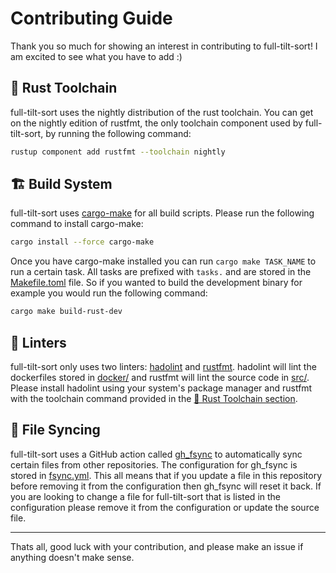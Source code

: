 # Contributing Guide

Thank you so much for showing an interest in contributing to full-tilt-sort! I am excited to see what you have to add :)

## 🦀 Rust Toolchain

full-tilt-sort uses the nightly distribution of the rust toolchain. You can get on the nightly edition of rustfmt, the only toolchain component used by full-tilt-sort, by running the following command:

```bash
rustup component add rustfmt --toolchain nightly
```

## 🏗️ Build System

full-tilt-sort uses [cargo-make](https://github.com/sagiegurari/cargo-make) for all build scripts. Please run the following command to install cargo-make:

```bash
cargo install --force cargo-make
```

Once you have cargo-make installed you can run `cargo make TASK_NAME` to run a certain task. All tasks are prefixed with `tasks.` and are stored in the [Makefile.toml](Makefile.toml) file. So if you wanted to build the development binary for example you would run the following command:

```bash
cargo make build-rust-dev
```

## 🧪 Linters

full-tilt-sort only uses two linters: [hadolint](https://github.com/hadolint/hadolint) and [rustfmt](https://github.com/rust-lang/rustfmt). hadolint will lint the dockerfiles stored in [docker/](docker/) and rustfmt will lint the source code in [src/](src/). Please install hadolint using your system's package manager and rustfmt with the toolchain command provided in the [🦀 Rust Toolchain section](#-rust-toolchain).

## 🔄 File Syncing

full-tilt-sort uses a GitHub action called [gh_fsync](https://github.com/gleich/gh_fsync) to automatically sync certain files from other repositories. The configuration for gh_fsync is stored in [fsync.yml](fsync.yml). This all means that if you update a file in this repository before removing it from the configuration then gh_fsync will reset it back. If you are looking to change a file for full-tilt-sort that is listed in the configuration please remove it from the configuration or update the source file.

---

Thats all, good luck with your contribution, and please make an issue if anything doesn't make sense.

